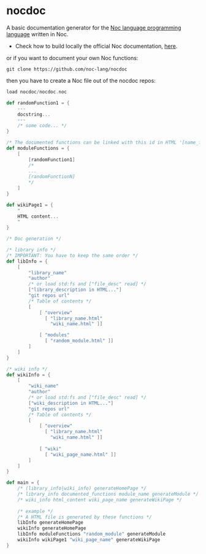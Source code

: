 # nocdoc

A basic documentation generator for the [Noc language programming language](https://github.com/noc-lang/noc) written in Noc.

- Check how to build locally the official Noc documentation, [here](https://github.com/noc-lang/docs).

or if you want to document your own Noc functions:

```
git clone https://github.com/noc-lang/nocdoc
```

then you have to create a Noc file out of the nocdoc repos:

```scala
load nocdoc/nocdoc.noc

def randomFunction1 = {
    ---
    docstring...
    ---
    /* some code... */
}

/* The documented functions can be linked with this id in HTML '[name_function]' (ex: "#[randomFunction1]") */
def moduleFunctions = {
    [
        [randomFunction1]
        /*
        ...
        [randomFunctionN]
        */
    ]
}

def wikiPage1 = {
    "
    HTML content...
    "
}

/* Doc generation */

/* library info */
/* IMPORTANT: You have to keep the same order */
def libInfo = {
    [
        "library_name"
        "author"
        /* or load std:fs and ["file_desc" read] */
        ["library_description in HTML..."]
        "git repos url"
        /* Table of contents */
        [
            [ "overview"
              [ "library_name.html"
                "wiki_name.html" ]]

            [ "modules"
              [ "random_module.html" ]]
        ]
    ]
}

/* wiki info */
def wikiInfo = {
    [
        "wiki_name"
        "author"
        /* or load std:fs and ["file_desc" read] */
        ["wiki_description in HTML..."]
        "git repos url"
        /* Table of contents */
        [
            [ "overview"
              [ "library_name.html"
                "wiki_name.html" ]]
        
            [ "wiki"
              [ "wiki_page_name.html" ]]
        ]
    ]
}

def main = {
    /* (library_info|wiki_info) generateHomePage */
    /* library_info documented_functions module_name generateModule */
    /* wiki_info html_content wiki_page_name generateWikiPage */
    
    /* example */
    /* A HTML file is generated by these functions */
    libInfo generateHomePage
    wikiInfo generateHomePage
    libInfo moduleFunctions "random_module" generateModule
    wikiInfo wikiPage1 "wiki_page_name" generateWikiPage
}
```
